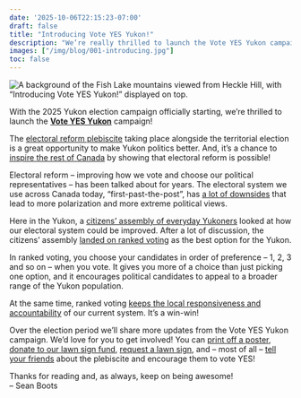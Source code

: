 ```yaml
---
date: '2025-10-06T22:15:23-07:00'
draft: false
title: "Introducing Vote YES Yukon!"
description: "We’re really thrilled to launch the Vote YES Yukon campaign for this year’s electoral reform plebiscite in the Yukon!"
images: ["/img/blog/001-introducing.jpg"]
toc: false
---
```


<img class="h-48 w-96 object-scale-down" src="/img/blog/001-introducing.jpg" alt="A background of the Fish Lake mountains viewed from Heckle Hill, with “Introducing Vote YES Yukon!” displayed on top.">

With the 2025 Yukon election campaign officially starting, we’re thrilled to launch the **[Vote YES Yukon](/)** campaign!

The [electoral reform plebiscite](https://electionsyukon.ca/en/plebiscite) taking place alongside the territorial election is a great opportunity to make Yukon politics better. And, it’s a chance to [inspire the rest of Canada](/#show-canada-that-electoral-reform-is-possible) by showing that electoral reform is possible!

Electoral reform – improving how we vote and choose our political representatives – has been talked about for years. The electoral system we use across Canada today, “first-past-the-post”, has [a lot of downsides](https://sboots.ca/2025/08/20/in-support-of-the-yukon-electoral-reform-plebiscite/#what-s-happening) that lead to more polarization and more extreme political views. 

Here in the Yukon, a [citizens’ assembly of everyday Yukoners](https://www.yukoncitizensassembly.ca/) looked at how our electoral system could be improved. After a lot of discussion, the citizens’ assembly [landed on ranked voting](https://www.yukoncitizensassembly.ca/ycaer-final-report-october-2024/) as the best option for the Yukon. 

In ranked voting, you choose your candidates in order of preference – 1, 2, 3 and so on – when you vote. It gives you more of a choice than just picking one option, and it encourages political candidates to appeal to a broader range of the Yukon population. 

At the same time, ranked voting [keeps the local responsiveness and accountability](/#create-better-political-outcomes) of our current system. It’s a win-win! 

Over the election period we’ll share more updates from the Vote YES Yukon campaign. We’d love for you to get involved! You can [print off a poster](/#print-off-a-poster), [donate to our lawn sign fund](/#donate-to-our-lawn-sign-fund), [request a lawn sign](/#request-a-lawn-sign), and – most of all – [tell your friends](/#tell-your-friends-to-vote-yes) about the plebiscite and encourage them to vote YES!

Thanks for reading and, as always, keep on being awesome! \
– Sean Boots